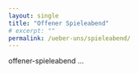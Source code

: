 ```yaml
---
layout: single
title: "Offener Spieleabend"
# excerpt: ""
permalink: /ueber-uns/spieleabend/
---
```


<!-- TODO: add offener-spieleabend -->

offener-spieleabend ...
